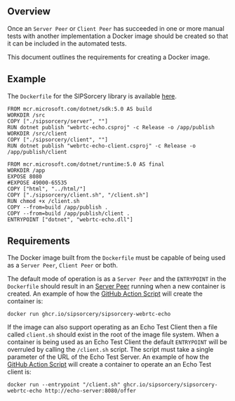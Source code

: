 ## Overview

Once an `Server Peer` or `Client Peer` has succeeded in one or more manual tests with another implementation a Docker image should be created so that it can be included in the automated tests.

This document outlines the requirements for creating a Docker image.

## Example

The `Dockerfile` for the SIPSorcery library is available [here](../sipsorcery/Dockerfile).

````
FROM mcr.microsoft.com/dotnet/sdk:5.0 AS build
WORKDIR /src
COPY ["./sipsorcery/server", ""]
RUN dotnet publish "webrtc-echo.csproj" -c Release -o /app/publish
WORKDIR /src/client
COPY ["./sipsorcery/client", ""]
RUN dotnet publish "webrtc-echo-client.csproj" -c Release -o /app/publish/client

FROM mcr.microsoft.com/dotnet/runtime:5.0 AS final
WORKDIR /app
EXPOSE 8080
#EXPOSE 49000-65535
COPY ["html", "../html/"]
COPY ["./sipsorcery/client.sh", "/client.sh"]
RUN chmod +x /client.sh
COPY --from=build /app/publish .
COPY --from=build /app/publish/client .
ENTRYPOINT ["dotnet", "webrtc-echo.dll"]
````

## Requirements

The Docker image built from the `Dockerfile` must be capable of being used as a `Server Peer`, `Client Peer` or both.

The default mode of operation is as a `Server Peer` and the `ENTRYPOINT` in the `Dockerfile` should result in an [Server Peer](PeerConnectionTestSpecification.md) running when a new container is created. An example of how the [GitHub Action Script](../.github/workflows/peerconnection-test.yml) will create the container is:

`docker run ghcr.io/sipsorcery/sipsorcery-webrtc-echo`


If the image can also support operating as an Echo Test Client then a file called `client.sh` should exist in the root of the image file system. When a container is being used as an Echo Test Client the default `ENTRYPOINT` will be overruled by calling the `/client.sh` script. The script must take a single parameter of the URL of the Echo Test Server. An example of how the [GitHub Action Script](../.github/workflows/interop-peerconnection-echo.yml) will create a container to operate an an Echo Test client is:

`docker run --entrypoint "/client.sh" ghcr.io/sipsorcery/sipsorcery-webrtc-echo http://echo-server:8080/offer`